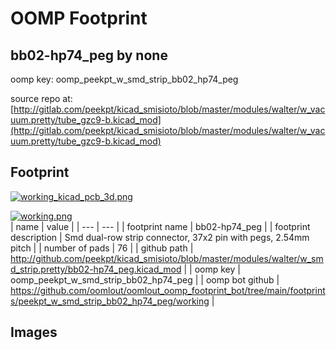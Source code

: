 # OOMP Footprint  
## bb02-hp74_peg  by none  
  
oomp key: oomp_peekpt_w_smd_strip_bb02_hp74_peg  
  
source repo at: [http://gitlab.com/peekpt/kicad_smisioto/blob/master/modules/walter/w_vacuum.pretty/tube_gzc9-b.kicad_mod](http://gitlab.com/peekpt/kicad_smisioto/blob/master/modules/walter/w_vacuum.pretty/tube_gzc9-b.kicad_mod)  
## Footprint  
  
[![working_kicad_pcb_3d.png](working_kicad_pcb_3d_600.png)](working_kicad_pcb_3d.png)  
  
[![working.png](working_600.png)](working.png)  
| name | value | 
| --- | --- | 
| footprint name | bb02-hp74_peg | 
| footprint description | Smd dual-row strip connector, 37x2 pin with pegs, 2.54mm pitch | 
| number of pads | 76 | 
| github path | http://github.com/peekpt/kicad_smisioto/blob/master/modules/walter/w_smd_strip.pretty/bb02-hp74_peg.kicad_mod | 
| oomp key | oomp_peekpt_w_smd_strip_bb02_hp74_peg | 
| oomp bot github | https://github.com/oomlout/oomlout_oomp_footprint_bot/tree/main/footprints/peekpt_w_smd_strip_bb02_hp74_peg/working | 
## Images  
